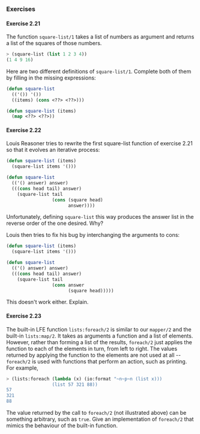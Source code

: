 ### Exercises

#### Exercise 2.21

The function ``square-list/1`` takes a list of numbers as argument and returns a list of the squares of those numbers.

```lisp
> (square-list (list 1 2 3 4))
(1 4 9 16)
```

Here are two different definitions of ``square-list/1``. Complete both of them by filling in the missing expressions:

```lisp
(defun square-list
  (('()) '())
  ((items) (cons <??> <??>)))
```
```lisp
(defun square-list (items)
  (map <??> <??>))
```

#### Exercise 2.22

Louis Reasoner tries to rewrite the first square-list function of exercise 2.21 so that it evolves an iterative process:

```lisp
(defun square-list (items)
  (square-list items '()))

(defun square-list
  (('() answer) answer)
  (((cons head tail) answer)
    (square-list tail
                 (cons (square head)
                       answer))))
```

Unfortunately, defining ``square-list`` this way produces the answer list in the reverse order of the one desired. Why?

Louis then tries to fix his bug by interchanging the arguments to cons:

```lisp
(defun square-list (items)
  (square-list items '()))

(defun square-list
  (('() answer) answer)
  (((cons head tail) answer)
    (square-list tail
                 (cons answer
                       (square head)))))
```

This doesn't work either. Explain.

#### Exercise 2.23

The built-in LFE function ``lists:foreach/2`` is similar to our ``mapper/2`` and the built-in ``lists:map/2``. It takes as arguments a function and a list of elements. However, rather than forming a list of the results, ``foreach/2`` just applies the function to each of the elements in turn, from left to right. The values returned by applying the function to the elements are not used at all -- ``foreach/2`` is used with functions that perform an action, such as printing. For example,

```lisp
> (lists:foreach (lambda (x) (io:format "~n~p~n (list x)))
                 (list 57 321 88))
57
321
88
```

The value returned by the call to ``foreach/2`` (not illustrated above) can be something arbitrary, such as ``true``. Give an implementation of ``foreach/2`` that mimics the behaviour of the built-in function.
